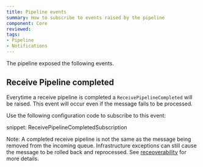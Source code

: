 ```yaml
---
title: Pipeline events
summary: How to subscribe to events raised by the pipeline
component: Core
reviewed:
tags:
- Pipeline
- Notifications
---
```


The pipeline exposed the following events.

## Receive Pipeline completed

Everytime a receive pipeline is completed a `ReceivePipelineCompleted` will be raised. This event will occur even if the message fails to be processed.

Use the following configuration code to subscribe to this event:

snippet: ReceivePipelineCompletedSubscription

Note: A completed receive pipeline is not the same as the message being removed from the incoming queue. Infrastructure exceptions can still cause the message to be rolled back and reprocessed. See [receoverability](/nservicebus/recoverability/) for more details.
